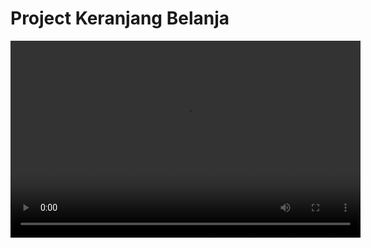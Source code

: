 # Project Keranjang Belanja

<video width="560" height="315" controls>
  <source src="https://github.com/hrmneffdii/List-Belanja/blob/main/simulasi.webm" type="video/webm">
  Your browser does not support the video tag.
</video>
